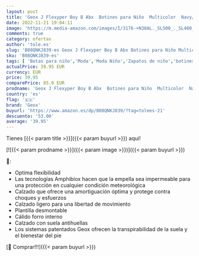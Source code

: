 ```yaml
---
layout: post
title: 'Geox J Flexyper Boy B Abx  Botines para Niño  Multicolor  Navy/Petrol   38 EU'
date: 2022-11-21 19:04:11
image: 'https://m.media-amazon.com/images/I/3176-+N38AL._SL500_._SL400_.jpg'
comments: true
category: ofertas
author: 'tole.es'
slug: 'B08QNKJ839-es Geox J Flexyper Boy B Abx Botines para Niño Multicolor...'
sku: 'B08QNKJ839-es'
tags: [ 'Botas para niño','Moda','Moda Niño','Zapatos de niño','botines','geox','🇪🇸', ]
actualPrice: 39.95 EUR
currency: EUR
price: 39.95
comparePrice: 85.0 EUR
prodname: 'Geox J Flexyper Boy B Abx  Botines para Niño  Multicolor  Navy/Petrol   38 EU'
country: 'es'
flag: '🇪🇸'
brand: 'Geox'
buyurl: 'https://www.amazon.es/dp/B08QNKJ839/?tag=tolees-21'
descuento: '53.00'
average: '39.95'
---
```


Tienes [{{< param title >}}]({{< param buyurl >}}) aqui!

[![{{< param prodname >}}]({{< param image >}})]({{< param buyurl >}})

🔎:

- Optima flexibilidad
- Las tecnologías Amphibiox hacen que la empella sea impermeable para una protección en cualquier condición meteorológica
- Calzado que ofrece una amortiguación óptima y protege contra choques y esfuerzos
- Calzado ligero para una libertad de movimiento
- Plantilla desmontable
- Cálido forro interno
- Calzado con suela antihuellas
- Los sistemas patentados Geox ofrecen la transpirabilidad de la suela y el bienestar del pie

[🛒 Comprar!!!]({{< param buyurl >}})
